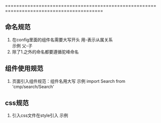 =========================================================================================
## 命名规范 ##
1. 在config里面的组件名需要大写开头 用-表示从属关系  
   示例
   父-子
2. 除了1.之外的命名都要遵循驼峰命名

## 组件使用规范 ##
1. 页面引入组件规范：组件名用大写
   示例
   import Search from 'cmp/search/Search'



## css规范 ##
1. 引入css文件在style引入
   示例
  <style scoped src='./login.css'>
